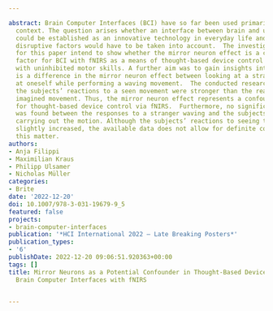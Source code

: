 ---
abstract: Brain Computer Interfaces (BCI) have so far been used primarily in the medical
  context. The question arises whether an interface between brain and user device
  could be established as an innovative technology in everyday life and which potential
  disruptive factors would have to be taken into account.  The investigations conducted
  for this paper intend to show whether the mirror neuron effect is a confounding
  factor for BCI with fNIRS as a means of thought-based device control for people
  with uninhibited motor skills. A further aim was to gain insights into whether there
  is a difference in the mirror neuron effect between looking at a stranger and looking
  at oneself while performing a waving movement.  The conducted research showed that
  the subjects’ reactions to a seen movement were stronger than the reactions to an
  imagined movement. Thus, the mirror neuron effect represents a confounding factor
  for thought-based device control via fNIRS.  Furthermore, no significant difference
  was found between the responses to a stranger waving and the subjects themselves
  carrying out the motion. Although the subjects’ reactions to seeing themselves were
  slightly increased, the available data does not allow for definite conclusions in
  this matter.
authors:
- Anja Filippi
- Maximilian Kraus
- Philipp Ulsamer
- Nicholas Müller
categories:
- Brite
date: '2022-12-20'
doi: 10.1007/978-3-031-19679-9_5
featured: false
projects:
- brain-computer-interfaces
publication: '*HCI International 2022 – Late Breaking Posters*'
publication_types:
- '6'
publishDate: 2022-12-20 09:06:51.920363+00:00
tags: []
title: Mirror Neurons as a Potential Confounder in Thought-Based Device Control Using
  Brain Computer Interfaces with fNIRS

---
